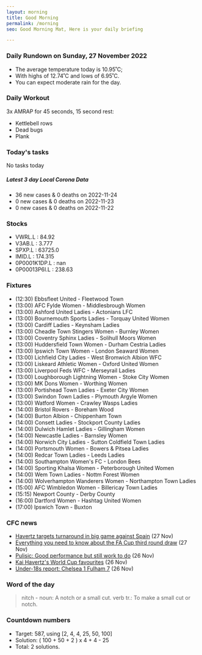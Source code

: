 ```yaml
---
layout: morning
title: Good Morning
permalink: /morning
seo: Good Morning Mat, Here is your daily briefing

---
```


<!-- weather_marker starts -->
### Daily Rundown on Sunday, 27 November 2022

- The average temperature today is 10.95˚C;
- With highs of 12.74˚C and lows of 6.95˚C.
- You can expect moderate rain for the day.

<!-- weather_marker ends -->

### Daily Workout
<!-- workout_marker starts -->
3x AMRAP for 45 seconds, 15 second rest:

- Kettlebell rows
- Dead bugs
- Plank

<!-- workout_marker ends -->

### Today's tasks
<!-- task_marker starts -->
No tasks today
<!-- task_marker ends -->

<!-- c19_marker starts -->
##### Latest 3 day Local Corona Data

- 36 new cases & 0 deaths on 2022-11-24
- 0 new cases & 0 deaths on 2022-11-23
- 0 new cases & 0 deaths on 2022-11-22

<!-- c19_marker ends -->

### Stocks

<!-- stocks_marker starts -->

- VWRL.L : 84.92
- V3AB.L : 3.777
- SPXP.L : 63725.0
- IMID.L : 174.315
- 0P0001K1DP.L : nan
- 0P00013P6I.L : 238.63

<!-- stocks_marker ends -->

### Fixtures

<!-- sports_marker starts -->

<ul>
<li>(12:30) Ebbsfleet United - Fleetwood Town</li>
<li>(13:00) AFC Fylde Women - Middlesbrough Women</li>
<li>(13:00) Ashford United Ladies - Actonians LFC</li>
<li>(13:00) Bournemouth Sports Ladies - Torquay United Women</li>
<li>(13:00) Cardiff Ladies - Keynsham Ladies</li>
<li>(13:00) Cheadle Town Stingers Women - Burnley Women</li>
<li>(13:00) Coventry Sphinx Ladies - Solihull Moors Women</li>
<li>(13:00) Huddersfield Town Women - Durham Cestria Ladies</li>
<li>(13:00) Ipswich Town Women - London Seaward Women</li>
<li>(13:00) Lichfield City Ladies - West Bromwich Albion WFC</li>
<li>(13:00) Liskeard Athletic Women - Oxford United Women</li>
<li>(13:00) Liverpool Feds WFC - Merseyrail Ladies</li>
<li>(13:00) Loughborough Lightning Women - Stoke City Women</li>
<li>(13:00) MK Dons Women - Worthing Women</li>
<li>(13:00) Portishead Town Ladies - Exeter City Women</li>
<li>(13:00) Swindon Town Ladies - Plymouth Argyle Women</li>
<li>(13:00) Watford Women - Crawley Wasps Ladies</li>
<li>(14:00) Bristol Rovers - Boreham Wood</li>
<li>(14:00) Burton Albion - Chippenham Town</li>
<li>(14:00) Consett Ladies - Stockport County Ladies</li>
<li>(14:00) Dulwich Hamlet Ladies - Gillingham Women</li>
<li>(14:00) Newcastle Ladies - Barnsley Women</li>
<li>(14:00) Norwich City Ladies - Sutton Coldfield Town Ladies</li>
<li>(14:00) Portsmouth Women - Bowers & Pitsea Ladies</li>
<li>(14:00) Redcar Town Ladies - Leeds Ladies</li>
<li>(14:00) Southampton Women's FC - London Bees</li>
<li>(14:00) Sporting Khalsa Women - Peterborough United Women</li>
<li>(14:00) Wem Town Ladies - Nottm Forest Women</li>
<li>(14:00) Wolverhampton Wanderers Women - Northampton Town Ladies</li>
<li>(15:00) AFC Wimbledon Women - Billericay Town Ladies</li>
<li>(15:15) Newport County - Derby County</li>
<li>(16:00) Dartford Women - Hashtag United Women</li>
<li>(17:00) Ipswich Town - Buxton</li>
</ul>

<!-- sports_marker ends -->

### CFC news

<!-- cfc_marker starts -->
- [Havertz targets turnaround in big game against Spain](https://chelseafc.com/en/news/article/havertz-targets-turnaround-in-big-game-against-spain) (27 Nov)
- [Everything you need to know about the FA Cup third round draw](https://chelseafc.com/en/news/article/everything-you-need-to-know-about-the-fa-cup-third-round-draw) (27 Nov)
- [Pulisic: Good performance but still work to do](https://chelseafc.com/en/news/article/pulisic-good-performance-but-still-work-to-do) (26 Nov)
- [Kai Havertz's World Cup favourites](https://chelseafc.com/en/news/article/kai-havertzs-world-cup-favourites) (26 Nov)
- [Under-18s report: Chelsea 1 Fulham 7](https://chelseafc.com/en/news/article/under-18s-report-chelsea-1-fulham-7) (26 Nov)

<!-- cfc_marker ends -->

### Word of the day
<!-- word_marker starts -->

 > nitch - noun: A notch or a small cut. verb tr.: To make a small cut or notch.

<!-- word_marker ends -->

### Countdown numbers
<!-- game_marker starts -->

- Target: 587, using [2, 4, 4, 25, 50, 100]
- Solution: ( 100 + 50 + 2 ) x 4 + 4 - 25
- Total: 2 solutions.

<!-- game_marker ends -->